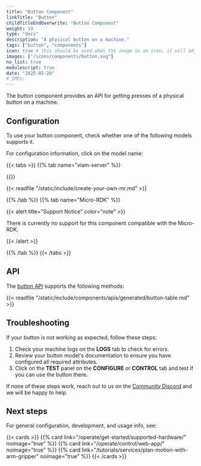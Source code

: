 ```yaml
---
title: "Button Component"
linkTitle: "Button"
childTitleEndOverwrite: "Button Component"
weight: 10
type: "docs"
description: "A physical button on a machine."
tags: ["button", "components"]
icon: true # this should be used when the image is an icon, it will adjust the sizing and object-fit
images: ["/icons/components/button.svg"]
no_list: true
modulescript: true
date: "2025-02-20"
# SMEs:
---
```


The button component provides an API for getting presses of a physical button on a machine.

## Configuration

To use your button component, check whether one of the following models supports it.

For configuration information, click on the model name:

{{< tabs >}}
{{% tab name="viam-server" %}}

{{<resources api="rdk:component:button" type="component" no-intro="true">}}

{{< readfile "/static/include/create-your-own-mr.md" >}}

{{% /tab %}}
{{% tab name="Micro-RDK" %}}

{{< alert title="Support Notice" color="note" >}}

There is currently no support for this component compatible with the Micro-RDK.

{{< /alert >}}

{{% /tab %}}
{{< /tabs >}}

## API

The [button API](/dev/reference/apis/components/button/) supports the following methods:

{{< readfile "/static/include/components/apis/generated/button-table.md" >}}

## Troubleshooting

If your button is not working as expected, follow these steps:

1. Check your machine logs on the **LOGS** tab to check for errors.
2. Review your button model's documentation to ensure you have configured all required attributes.
3. Click on the **TEST** panel on the **CONFIGURE** or **CONTROL** tab and test if you can use the button there.

If none of these steps work, reach out to us on the [Community Discord](https://discord.gg/viam) and we will be happy to help.

## Next steps

For general configuration, development, and usage info, see:

{{< cards >}}
{{% card link="/operate/get-started/supported-hardware/" noimage="true" %}}
{{% card link="/operate/control/web-app/" noimage="true" %}}
{{% card link="/tutorials/services/plan-motion-with-arm-gripper" noimage="true" %}}
{{< /cards >}}
